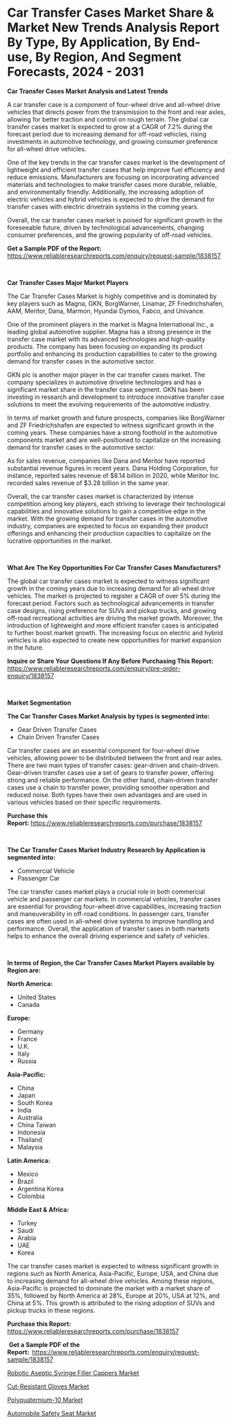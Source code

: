 <p><h1>Car Transfer Cases Market Share & Market New Trends Analysis Report By Type, By Application, By End-use, By Region, And Segment Forecasts, 2024 - 2031</h1></p><p><strong>Car Transfer Cases Market Analysis and Latest Trends</strong></p>
<p><p>A car transfer case is a component of four-wheel drive and all-wheel drive vehicles that directs power from the transmission to the front and rear axles, allowing for better traction and control on rough terrain. The global car transfer cases market is expected to grow at a CAGR of 7.2% during the forecast period due to increasing demand for off-road vehicles, rising investments in automotive technology, and growing consumer preference for all-wheel drive vehicles.</p><p>One of the key trends in the car transfer cases market is the development of lightweight and efficient transfer cases that help improve fuel efficiency and reduce emissions. Manufacturers are focusing on incorporating advanced materials and technologies to make transfer cases more durable, reliable, and environmentally friendly. Additionally, the increasing adoption of electric vehicles and hybrid vehicles is expected to drive the demand for transfer cases with electric drivetrain systems in the coming years.</p><p>Overall, the car transfer cases market is poised for significant growth in the foreseeable future, driven by technological advancements, changing consumer preferences, and the growing popularity of off-road vehicles.</p></p>
<p><strong>Get a Sample PDF of the Report:&nbsp;</strong> <a href="https://www.reliableresearchreports.com/enquiry/request-sample/1838157">https://www.reliableresearchreports.com/enquiry/request-sample/1838157</a></p>
<p>&nbsp;</p>
<p><strong>Car Transfer Cases Major Market Players</strong></p>
<p><p>The Car Transfer Cases Market is highly competitive and is dominated by key players such as Magna, GKN, BorgWarner, Linamar, ZF Friedrichshafen, AAM, Meritor, Dana, Marmon, Hyundai Dymos, Fabco, and Univance. </p><p>One of the prominent players in the market is Magna International Inc., a leading global automotive supplier. Magna has a strong presence in the transfer case market with its advanced technologies and high-quality products. The company has been focusing on expanding its product portfolio and enhancing its production capabilities to cater to the growing demand for transfer cases in the automotive sector. </p><p>GKN plc is another major player in the car transfer cases market. The company specializes in automotive driveline technologies and has a significant market share in the transfer case segment. GKN has been investing in research and development to introduce innovative transfer case solutions to meet the evolving requirements of the automotive industry.</p><p>In terms of market growth and future prospects, companies like BorgWarner and ZF Friedrichshafen are expected to witness significant growth in the coming years. These companies have a strong foothold in the automotive components market and are well-positioned to capitalize on the increasing demand for transfer cases in the automotive sector.</p><p>As for sales revenue, companies like Dana and Meritor have reported substantial revenue figures in recent years. Dana Holding Corporation, for instance, reported sales revenue of $8.14 billion in 2020, while Meritor Inc. recorded sales revenue of $3.28 billion in the same year.</p><p>Overall, the car transfer cases market is characterized by intense competition among key players, each striving to leverage their technological capabilities and innovative solutions to gain a competitive edge in the market. With the growing demand for transfer cases in the automotive industry, companies are expected to focus on expanding their product offerings and enhancing their production capacities to capitalize on the lucrative opportunities in the market.</p></p>
<p>&nbsp;</p>
<p><strong>What Are The Key Opportunities For Car Transfer Cases Manufacturers?</strong></p>
<p><p>The global car transfer cases market is expected to witness significant growth in the coming years due to increasing demand for all-wheel drive vehicles. The market is projected to register a CAGR of over 5% during the forecast period. Factors such as technological advancements in transfer case designs, rising preference for SUVs and pickup trucks, and growing off-road recreational activities are driving the market growth. Moreover, the introduction of lightweight and more efficient transfer cases is anticipated to further boost market growth. The increasing focus on electric and hybrid vehicles is also expected to create new opportunities for market expansion in the future.</p></p>
<p><strong>Inquire or Share Your Questions If Any Before Purchasing This Report:</strong> <a href="https://www.reliableresearchreports.com/enquiry/pre-order-enquiry/1838157">https://www.reliableresearchreports.com/enquiry/pre-order-enquiry/1838157</a></p>
<p>&nbsp;</p>
<p><strong>Market Segmentation</strong></p>
<p><strong>The Car Transfer Cases Market Analysis by types is segmented into:</strong></p>
<p><ul><li>Gear Driven Transfer Cases</li><li>Chain Driven Transfer Cases</li></ul></p>
<p><p>Car transfer cases are an essential component for four-wheel drive vehicles, allowing power to be distributed between the front and rear axles. There are two main types of transfer cases: gear-driven and chain-driven. Gear-driven transfer cases use a set of gears to transfer power, offering strong and reliable performance. On the other hand, chain-driven transfer cases use a chain to transfer power, providing smoother operation and reduced noise. Both types have their own advantages and are used in various vehicles based on their specific requirements.</p></p>
<p><strong>Purchase this Report:&nbsp;</strong><a href="https://www.reliableresearchreports.com/purchase/1838157">https://www.reliableresearchreports.com/purchase/1838157</a></p>
<p>&nbsp;</p>
<p><strong>The Car Transfer Cases Market Industry Research by Application is segmented into:</strong></p>
<p><ul><li>Commercial Vehicle</li><li>Passenger Car</li></ul></p>
<p><p>The car transfer cases market plays a crucial role in both commercial vehicle and passenger car markets. In commercial vehicles, transfer cases are essential for providing four-wheel drive capabilities, increasing traction and maneuverability in off-road conditions. In passenger cars, transfer cases are often used in all-wheel drive systems to improve handling and performance. Overall, the application of transfer cases in both markets helps to enhance the overall driving experience and safety of vehicles.</p></p>
<p>&nbsp;</p>
<p><strong>In terms of Region, the Car Transfer Cases Market Players available by Region are:</strong></p>
<p>
    <p> <strong> North America: </strong>
        <ul>
            <li>United States</li>
            <li>Canada</li>
        </ul>
        </p> 
    <p> <strong> Europe: </strong>
        <ul>
            <li>Germany</li>
            <li>France</li>
            <li>U.K.</li>
            <li>Italy</li>
            <li>Russia</li>
        </ul>
        </p> 
    <p> <strong> Asia-Pacific: </strong>
        <ul>
            <li>China</li>
            <li>Japan</li>
            <li>South Korea</li>
            <li>India</li>
            <li>Australia</li>
            <li>China Taiwan</li>
            <li>Indonesia</li>
            <li>Thailand</li>
            <li>Malaysia</li>
        </ul>
        </p> 
    <p> <strong> Latin America: </strong>
        <ul>
            <li>Mexico</li>
            <li>Brazil</li>
            <li>Argentina Korea</li>
            <li>Colombia</li>
        </ul>
        </p> 
    <p> <strong> Middle East & Africa: </strong>
        <ul>
            <li>Turkey</li>
            <li>Saudi</li>
            <li>Arabia</li>
            <li>UAE</li>
            <li>Korea</li>
        </ul>
    </p>
    </p>
<p><p>The car transfer cases market is expected to witness significant growth in regions such as North America, Asia-Pacific, Europe, USA, and China due to increasing demand for all-wheel drive vehicles. Among these regions, Asia-Pacific is projected to dominate the market with a market share of 35%, followed by North America at 28%, Europe at 20%, USA at 12%, and China at 5%. This growth is attributed to the rising adoption of SUVs and pickup trucks in these regions.</p></p>
<p><strong>Purchase this Report: </strong><a href="https://www.reliableresearchreports.com/purchase/1838157">https://www.reliableresearchreports.com/purchase/1838157</a></p>
<p>&nbsp;<strong>Get a Sample PDF of the Report:&nbsp;&nbsp;</strong><a href="https://www.reliableresearchreports.com/enquiry/request-sample/1838157">https://www.reliableresearchreports.com/enquiry/request-sample/1838157</a></p>
<p><strong></strong></p>
<p><p><a href="https://simplistic-meeting-7ee.notion.site/Robotic-Aseptic-Syringe-Filler-Cappers-Market-Research-Report-Forecasted-for-Period-from-2024-203-62c51a8a419d4aaf8819bf012db2c68f">Robotic Aseptic Syringe Filler Cappers Market</a></p><p><a href="https://view.publitas.com/reportprime-1/decoding-the-cut-resistant-gloves-market-a-deep-dive-into-the-latest-market-trends-market-segmentation-and-competitive-analysis/">Cut-Resistant Gloves Market</a></p><p><a href="https://view.publitas.com/reportprime-1/polyquaternium-10-market-growth-market-trends-covid-19-impact-and-forecasts-for-period-from-2023-2030/">Polyquaternium-10 Market</a></p><p><a href="https://view.publitas.com/reportprime-1/automobile-safety-seat-market-a-comprehensive-report-of-its-market-share-growth-trends-2023-2030/">Automobile Safety Seat Market</a></p></p>
